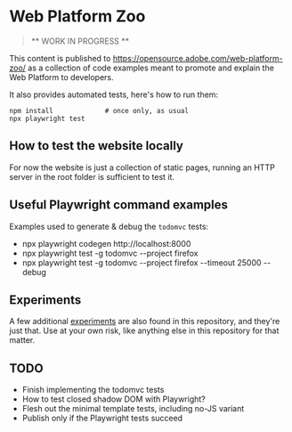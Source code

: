# Web Platform Zoo

> ** WORK IN PROGRESS **

This content is published to https://opensource.adobe.com/web-platform-zoo/ as 
a collection of code examples meant to promote and explain the Web Platform to developers.

It also provides automated tests, here's how to run them:

    npm install             # once only, as usual
    npx playwright test

## How to test the website locally

For now the website is just a collection of static pages, running an HTTP server
in the root folder is sufficient to test it.

## Useful Playwright command examples

Examples used to generate & debug the `todomvc` tests:

 * npx playwright codegen http://localhost:8000
 * npx playwright test -g todomvc --project firefox
 * npx playwright test -g todomvc --project firefox --timeout 25000 --debug

## Experiments

A few additional [experiments](./experiments) are also found in this repository,
and they're just that. Use at your own risk, like anything else in this
repository for that matter.

## TODO

* Finish implementing the todomvc tests
* How to test closed shadow DOM with Playwright?
* Flesh out the minimal template tests, including no-JS variant
* Publish only if the Playwright tests succeed
